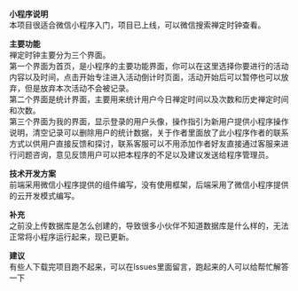 **小程序说明**   
本项目很适合微信小程序入门，项目已上线，可以微信搜索禅定时钟查看。

**主要功能**   
禅定时钟主要分为三个界面。  
第一个界面为首页，是小程序的主要功能界面，你可以在这里选择你要进行的活动内容以及时间，点击开始专注进入活动倒计时页面，活动开始后可以暂停也可以放弃，但是放弃本次活动不会被记录。  
第二个界面是统计界面，主要用来统计用户今日禅定时间以及次数和历史禅定时间和次数。  
第三个界面为我的界面，显示登录的用户头像，操作指引为新用户提供小程序操作说明，清空记录可以删除用户的统计数据，关于作者里面放了此小程序作者的联系方式以供用户直接反馈和探讨，联系客服可以不用添加作者好友直接通过客服来进行问题咨询，意见反馈用户可以把本程序的不足以及建议发送给程序管理员。  

**技术开发方案**  
前端采用微信小程序提供的组件编写，没有使用框架，后端采用了微信小程序提供的云开发模式编写。      

**补充**  
之前没上传数据库是怎么创建的，导致很多小伙伴不知道数据库是什么样的，无法正常将小程序运行起来，现已更新。

**建议**  
有些人下载完项目跑不起来，可以在lssues里面留言，跑起来的人可以给帮忙解答一下
